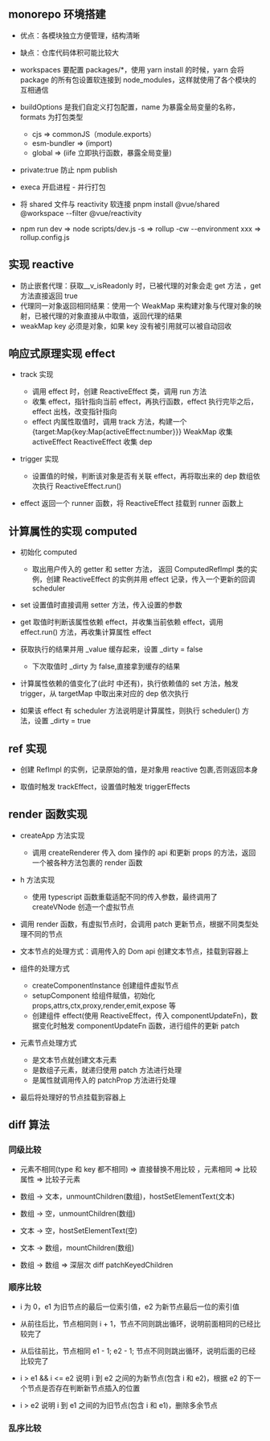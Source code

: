 ## monorepo 环境搭建

- 优点：各模块独立方便管理，结构清晰
- 缺点：仓库代码体积可能比较大

- workspaces 要配置 packages/\*，使用 yarn install 的时候，yarn 会将 package 的所有包设置软连接到 node_modules，这样就使用了各个模块的互相通信

- buildOptions 是我们自定义打包配置，name 为暴露全局变量的名称，formats 为打包类型

  - cjs => commonJS（module.exports）
  - esm-bundler => (import)
  - global => (iife 立即执行函数，暴露全局变量)

- private:true 防止 npm publish
- execa 开启进程 - 并行打包

- 将 shared 文件与 reactivity 软连接 pnpm install @vue/shared @workspace --filter @vue/reactivity

- npm run dev => node scripts/dev.js -s => rollup -cw --environment xxx => rollup.config.js

## 实现 reactive

- 防止嵌套代理：获取\_\_v_isReadonly 时，已被代理的对象会走 get 方法 ，get 方法直接返回 true
- 代理同一对象返回相同结果：使用一个 WeakMap 来构建对象与代理对象的映射，已被代理的对象直接从中取值，返回代理的结果
- weakMap key 必须是对象，如果 key 没有被引用就可以被自动回收

## 响应式原理实现 effect

- track 实现

  - 调用 effect 时，创建 ReactiveEffect 类，调用 run 方法
  - 收集 effect，指针指向当前 effect，再执行函数，effect 执行完毕之后，effect 出栈，改变指针指向
  - effect 内属性取值时，调用 track 方法，构建一个 {target:Map{key:Map{activeEffect:number}}} WeakMap 收集 activeEffect ReactiveEffect 收集 dep

- trigger 实现

  - 设置值的时候，判断该对象是否有关联 effect，再将取出来的 dep 数组依次执行 ReactiveEffect.run()

- effect 返回一个 runner 函数，将 ReactiveEffect 挂载到 runner 函数上

## 计算属性的实现 computed

- 初始化 computed

  - 取出用户传入的 getter 和 setter 方法， 返回 ComputedRefImpl 类的实例，创建 ReactiveEffect 的实例并用 effect 记录，传入一个更新的回调 scheduler

- set 设置值时直接调用 setter 方法，传入设置的参数

- get 取值时判断该属性依赖 effect，并收集当前依赖 effect，调用 effect.run() 方法，再收集计算属性 effect
- 获取执行的结果并用 \_value 缓存起来，设置 \_dirty = false

  - 下次取值时 \_dirty 为 false,直接拿到缓存的结果

- 计算属性依赖的值变化了(此时 中还有)，执行依赖值的 set 方法，触发 trigger，从 targetMap 中取出来对应的 dep 依次执行
- 如果该 effect 有 scheduler 方法说明是计算属性，则执行 scheduler() 方法，设置 \_dirty = true

## ref 实现

- 创建 RefImpl 的实例，记录原始的值，是对象用 reactive 包裹,否则返回本身

- 取值时触发 trackEffect，设置值时触发 triggerEffects

## render 函数实现

- createApp 方法实现

  - 调用 createRenderer 传入 dom 操作的 api 和更新 props 的方法，返回一个被各种方法包裹的 render 函数

- h 方法实现

  - 使用 typescript 函数重载适配不同的传入参数，最终调用了 createVNode 创造一个虚拟节点

- 调用 render 函数，有虚拟节点时，会调用 patch 更新节点，根据不同类型处理不同的节点

- 文本节点的处理方式：调用传入的 Dom api 创建文本节点，挂载到容器上

- 组件的处理方式

  - createComponentInstance 创建组件虚拟节点
  - setupComponent 给组件赋值，初始化 props,attrs,ctx,proxy,render,emit,expose 等
  - 创建组件 effect(使用 ReactiveEffect，传入 componentUpdateFn)，数据变化时触发 componentUpdateFn 函数，进行组件的更新 patch

- 元素节点处理方式

  - 是文本节点就创建文本元素
  - 是数组子元素，就递归使用 patch 方法进行处理
  - 是属性就调用传入的 patchProp 方法进行处理

- 最后将处理好的节点挂载到容器上

## diff 算法

### 同级比较

- 元素不相同(type 和 key 都不相同) => 直接替换不用比较 ，元素相同 => 比较属性 => 比较子元素

- 数组 -> 文本，unmountChildren(数组)，hostSetElementText(文本)

- 数组 -> 空，unmountChildren(数组)

- 文本 -> 空，hostSetElementText(空)

- 文本 -> 数组，mountChildren(数组)

- 数组 -> 数组 => 深层次 diff patchKeyedChildren

### 顺序比较

- i 为 0，e1 为旧节点的最后一位索引值，e2 为新节点最后一位的索引值

- 从前往后比，节点相同则 i + 1，节点不同则跳出循环，说明前面相同的已经比较完了

- 从后往前比，节点相同 e1 - 1; e2 - 1; 节点不同则跳出循环，说明后面的已经比较完了

- i > e1 && i <= e2 说明 i 到 e2 之间的为新节点(包含 i 和 e2)，根据 e2 的下一个节点是否存在判断新节点插入的位置

- i > e2 说明 i 到 e1 之间的为旧节点(包含 i 和 e1)，删除多余节点

### 乱序比较
